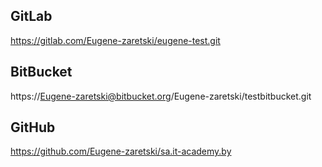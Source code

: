 ## GitLab

https://gitlab.com/Eugene-zaretski/eugene-test.git

## BitBucket

https://Eugene-zaretski@bitbucket.org/Eugene-zaretski/testbitbucket.git

## GitHub

https://github.com/Eugene-zaretski/sa.it-academy.by
